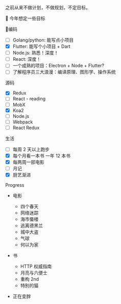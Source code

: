 之前从来不做计划，不做规划，不定目标。

 今年想定一些目标

编码

- [ ] Golang/python: 能写点小项目
- [x] Flutter: 能写个小项目 + Dart
- [ ] Node.js: 熟悉！深度！
- [ ] React: 深度！
- [ ] 一个成熟的项目：Electron + Node + Flutter?
- [ ] 了解程序员三大浪漫：编译原理、图形学、操作系统

源码

- [x] Redux
- [ ] React - reading
- [ ] MobX
- [x] Koa2
- [ ] Node.js
- [ ] Webpack
- [ ] React Redux

生活

- [ ] 每周 2 天以上跑步
- [x] 每个月看一本书 一年 12 本书
- [x] 每两周一部电影
- [ ] 月记
- [x] 厨艺渐进

Progress

- 电影
  - 四个春天
  - 网络迷踪
  - 海市蜃楼
  - 逃离德黑兰
  - 城中大盗
  - 气球
  - 何以为家

- 书
  - HTTP 权威指南
  - 月亮与六便士
  - 重构 2nd
  - 特别的猫

- 正在变胖
